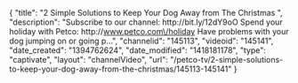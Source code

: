 {
    "title": "2 Simple Solutions to Keep Your Dog Away from The Christmas ",
    "description": "Subscribe to our channel: http:\/\/bit.ly\/12dY9oO Spend your holiday with Petco: http:\/\/www.petco.com\/holiday Have problems with your dog jumping on or going p...",
    "channelid": "145113",
    "videoid": "145141",
    "date_created": "1394762624",
    "date_modified": "1418181178",
    "type": "captivate",
    "layout": "channelVideo",
    "url": "\/petco-tv\/2-simple-solutions-to-keep-your-dog-away-from-the-christmas\/145113-145141"
}